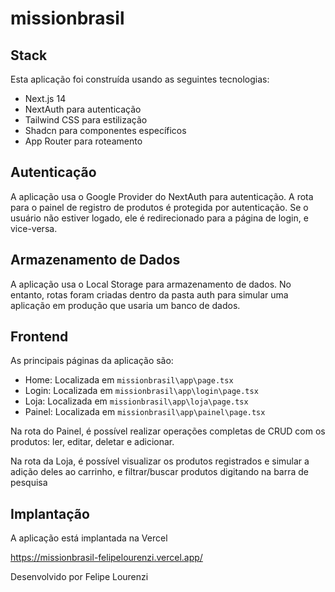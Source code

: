 # missionbrasil

## Stack
Esta aplicação foi construída usando as seguintes tecnologias:
- Next.js 14
- NextAuth para autenticação
- Tailwind CSS para estilização
- Shadcn para componentes específicos
- App Router para roteamento

## Autenticação
A aplicação usa o Google Provider do NextAuth para autenticação. A rota para o painel de registro de produtos é protegida por autenticação. Se o usuário não estiver logado, ele é redirecionado para a página de login, e vice-versa.

## Armazenamento de Dados
A aplicação usa o Local Storage para armazenamento de dados. No entanto, rotas foram criadas dentro da pasta auth para simular uma aplicação em produção que usaria um banco de dados.

## Frontend
As principais páginas da aplicação são:
- Home: Localizada em `missionbrasil\app\page.tsx`
- Login: Localizada em `missionbrasil\app\login\page.tsx`
- Loja: Localizada em `missionbrasil\app\loja\page.tsx`
- Painel: Localizada em `missionbrasil\app\painel\page.tsx`

Na rota do Painel, é possível realizar operações completas de CRUD com os produtos: ler, editar, deletar e adicionar.

Na rota da Loja, é possível visualizar os produtos registrados e simular a adição deles ao carrinho, e filtrar/buscar produtos digitando na barra de pesquisa

## Implantação
A aplicação está implantada na Vercel

https://missionbrasil-felipelourenzi.vercel.app/


Desenvolvido por Felipe Lourenzi